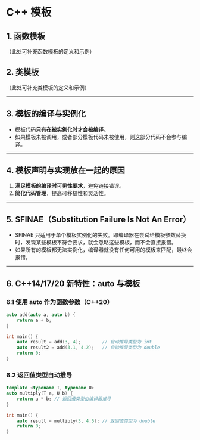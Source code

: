 # C++ 模板

## 1. 函数模板
（此处可补充函数模板的定义和示例）

## 2. 类模板
（此处可补充类模板的定义和示例）

---

## 3. 模板的编译与实例化

- 模板代码**只有在被实例化时才会被编译**。
- 如果模板未被调用，或者部分模板代码未被使用，则这部分代码不会参与编译。

---

## 4. 模板声明与实现放在一起的原因

1. **满足模板的编译时可见性要求**，避免链接错误。
2. **简化代码管理**，提高可移植性和灵活性。

---

## 5. SFINAE（Substitution Failure Is Not An Error）

- SFINAE 只适用于单个模板实例化的失败。即编译器在尝试给模板参数替换时，发现某些模板不符合要求，就会忽略这些模板，而不会直接报错。
- 如果所有的模板都无法实例化，编译器就没有任何可用的模板来匹配，最终会报错。

---

## 6. C++14/17/20 新特性：auto 与模板

### 6.1 使用 auto 作为函数参数（C++20）

```cpp
auto add(auto a, auto b) {
    return a + b;
}

int main() {
    auto result = add(3, 4);        // 自动推导类型为 int
    auto result2 = add(3.1, 4.2);   // 自动推导类型为 double
    return 0;
}
```

### 6.2 返回值类型自动推导

```cpp
template <typename T, typename U>
auto multiply(T a, U b) {
    return a * b; // 返回值类型由编译器推导
}

int main() {
    auto result = multiply(3, 4.5); // 返回值类型为 double
    return 0;
}
```